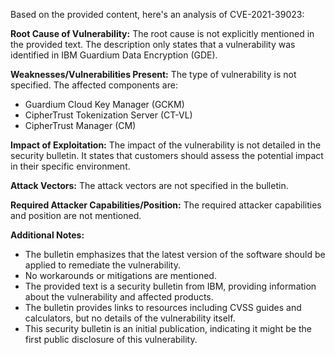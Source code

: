 Based on the provided content, here's an analysis of CVE-2021-39023:

**Root Cause of Vulnerability:**
The root cause is not explicitly mentioned in the provided text. The description only states that a vulnerability was identified in IBM Guardium Data Encryption (GDE).

**Weaknesses/Vulnerabilities Present:**
The type of vulnerability is not specified. The affected components are:
   - Guardium Cloud Key Manager (GCKM)
   - CipherTrust Tokenization Server (CT-VL)
   - CipherTrust Manager (CM)

**Impact of Exploitation:**
The impact of the vulnerability is not detailed in the security bulletin. It states that customers should assess the potential impact in their specific environment.

**Attack Vectors:**
The attack vectors are not specified in the bulletin.

**Required Attacker Capabilities/Position:**
The required attacker capabilities and position are not mentioned.

**Additional Notes:**
- The bulletin emphasizes that the latest version of the software should be applied to remediate the vulnerability.
- No workarounds or mitigations are mentioned.
- The provided text is a security bulletin from IBM, providing information about the vulnerability and affected products.
- The bulletin provides links to resources including CVSS guides and calculators, but no details of the vulnerability itself.
- This security bulletin is an initial publication, indicating it might be the first public disclosure of this vulnerability.